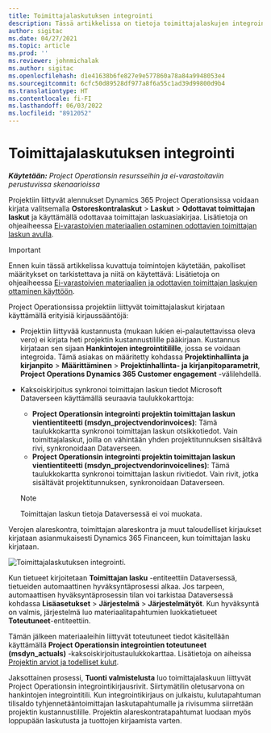 ```yaml
---
title: Toimittajalaskutuksen integrointi
description: Tässä artikkelissa on tietoja toimittajalaskujen integroinnista Project Operationsissa.
author: sigitac
ms.date: 04/27/2021
ms.topic: article
ms.prod: ''
ms.reviewer: johnmichalak
ms.author: sigitac
ms.openlocfilehash: d1e41638b6fe827e9e577860a78a84a9948053e4
ms.sourcegitcommit: 6cfc50d89528df977a8f6a55c1ad39d99800d9b4
ms.translationtype: HT
ms.contentlocale: fi-FI
ms.lasthandoff: 06/03/2022
ms.locfileid: "8912052"
---
```

# <a name="vendor-invoice-integration"></a>Toimittajalaskutuksen integrointi

_**Käytetään:** Project Operationsin resursseihin ja ei-varastoitaviin perustuvissa skenaarioissa_

Projektiin liittyvät alennukset Dynamics 365 Project Operationsissa voidaan kirjata valitsemalla **Ostoreskontralaskut** > **Laskut** > **Odottavat toimittajan laskut** ja käyttämällä odottavaa toimittajan laskuasiakirjaa. Lisätietoja on ohjeaiheessa [Ei-varastoivien materiaalien ostaminen odottavien toimittajan laskun avulla](../procurement/pending-vendor-invoices.md).

> [!IMPORTANT]
> Ennen kuin tässä artikkelissa kuvattuja toimintojen käytetään, pakolliset määritykset on tarkistettava ja niitä on käytettävä: Lisätietoja on ohjeaiheessa [Ei-varastoivien materiaalien ja odottavien toimittajan laskujen ottaminen käyttöön](../procurement/configure-materials-nonstocked.md).

Project Operationsissa projektiin liittyvät toimittajalaskut kirjataan käyttämällä erityisiä kirjaussääntöjä:

- Projektiin liittyvää kustannusta (mukaan lukien ei-palautettavissa oleva vero) ei kirjata heti projektin kustannustilille pääkirjaan. Kustannus kirjataan sen sijaan **Hankintojen integrointitilille**, jossa se voidaan integroida. Tämä asiakas on määritetty kohdassa **Projektinhallinta ja kirjanpito** > **Määrittäminen** > **Projektinhallinta- ja kirjanpitoparametrit**, **Project Operations Dynamics 365 Customer engagement** -välilehdellä.
- Kaksoiskirjoitus synkronoi toimittajan laskun tiedot Microsoft Dataverseen käyttämällä seuraavia taulukkokarttoja:

     - **Project Operationsin integrointi projektin toimittajan laskun vientientiteetti (msdyn_projectvendorinvoices)**: Tämä taulukkokartta synkronoi toimittajan laskun otsikkotiedot. Vain toimittajalaskut, joilla on vähintään yhden projektitunnuksen sisältävä rivi, synkronoidaan Dataverseen.
     - **Project Operationsin integrointi projektin toimittajan laskun vientientiteetti (msdyn_projectvendorinvoicelines)**: Tämä taulukkokartta synkronoi toimittajan laskun rivitiedot. Vain rivit, jotka sisältävät projektitunnuksen, synkronoidaan Dataverseen.

     > [!NOTE]
     > Toimittajan laskun tietoja Dataversessä ei voi muokata.

Verojen alareskontra, toimittajan alareskontra ja muut taloudelliset kirjaukset kirjataan asianmukaisesti Dynamics 365 Financeen, kun toimittajan lasku kirjataan.

![Toimittajalaskutuksen integrointi.](media/DW7VendorInvoice.png)

Kun tietueet kirjoitetaan **Toimittajan lasku** -entiteettiin Dataversessä, tietueiden automaattinen hyväksyntäprosessi alkaa. Jos tarpeen, automaattisen hyväksyntäprosessin tilan voi tarkistaa Dataversessä kohdassa **Lisäasetukset** > **Järjestelmä** > **Järjestelmätyöt**. Kun hyväksyntä on valmis, järjestelmä luo materiaalitapahtumien luokkatietueet **Toteutuneet**-entiteettiin.

Tämän jälkeen materiaaleihin liittyvät toteutuneet tiedot käsitellään käyttämällä **Project Operationsin integrointien toteutuneet (msdyn_actuals)** -kaksoiskirjoitustaulukkokarttaa. Lisätietoja on aiheissa [Projektin arviot ja todelliset kulut](resource-dual-write-estimates-actuals.md).

Jaksottainen prosessi, **Tuonti valmistelusta** luo toimittajalaskuun liittyvät Project Operationsin integrointikirjausrivit. Siirtymätilin oletusarvona on hankintojen integrointitili. Kun integrointikirjaus on julkaistu, kulutapahtuman tilisaldo tyhjennetääntoimittajan laskutapahtumalle ja rivisumma siirretään projektin kustannustilille. Projektin alareskontratapahtumat luodaan myös loppupään laskutusta ja tuottojen kirjaamista varten.
